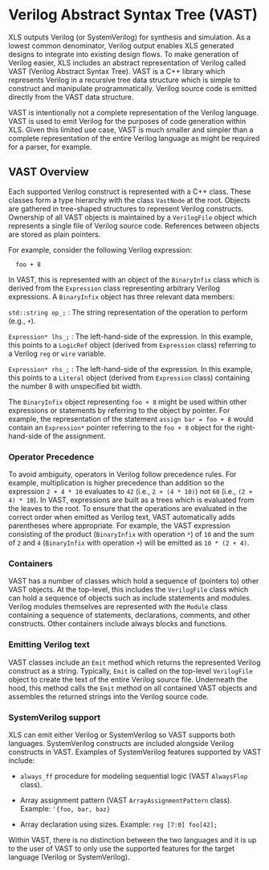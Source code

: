 # Verilog Abstract Syntax Tree (VAST)

XLS outputs Verilog (or SystemVerilog) for synthesis and simulation. As a lowest
common denominator, Verilog output enables XLS generated designs to integrate
into existing design flows. To make generation of Verilog easier, XLS includes
an abstract representation of Verilog called VAST (Verilog Abstract Syntax
Tree). VAST is a C++ library which represents Verilog in a recursive tree data
structure which is simple to construct and manipulate programmatically. Verilog
source code is emitted directly from the VAST data structure.

VAST is intentionally not a complete representation of the Verilog language.
VAST is used to emit Verilog for the purposes of code generation within XLS.
Given this limited use case, VAST is much smaller and simpler than a complete
representation of the entire Verilog language as might be required for a parser,
for example.

## VAST Overview

Each supported Verilog construct is represented with a C++ class. These classes
form a type hierarchy with the class `VastNode` at the root. Objects are
gathered in tree-shaped structures to represent Verilog constructs. Ownership of
all VAST objects is maintained by a `VerilogFile` object which represents a
single file of Verilog source code. References between objects are stored as
plain pointers.

For example, consider the following Verilog expression:

```
  foo + 8
```

In VAST, this is represented with an object of the `BinaryInfix` class which is
derived from the `Expression` class representing arbitrary Verilog expressions.
A `BinaryInfix` object has three relevant data members:

`std::string op_;` : The string representation of the operation to perform
(e.g., `+`).

`Expression* lhs_;` : The left-hand-side of the expression. In this example,
this points to a `LogicRef` object (derived from `Expression` class) referring
to a Verilog `reg` or `wire` variable.

`Expression* rhs_;` : The left-hand-side of the expression. In this example,
this points to a `Literal` object (derived from `Expression` class) containing
the number 8 with unspecified bit width.

The `BinaryInfix` object representing `foo + 8` might be used within other
expressions or statements by referring to the object by pointer. For example,
the representation of the statement `assign bar = foo + 8` would contain an
`Expression*` pointer referring to the `foo + 8` object for the right-hand-side
of the assignment.

### Operator Precedence

To avoid ambiguity, operators in Verilog follow precedence rules. For example,
multiplication is higher precedence than addition so the expression `2 + 4 * 10`
evaluates to `42` (i.e., `2 + (4 * 10)`) not `60` (i.e., `(2 + 4) * 10`). In
VAST, expressions are built as a trees which is evaluated from the leaves to the
root. To ensure that the operations are evaluated in the correct order when
emitted as Verilog text, VAST automatically adds parentheses where appropriate.
For example, the VAST expression consisting of the product (`BinaryInfix` with
operation `*`) of `10` and the sum of `2` and `4` (`BinaryInfix` with operation
`+`) will be emitted as `10 * (2 + 4)`.

### Containers

VAST has a number of classes which hold a sequence of (pointers to) other VAST
objects. At the top-level, this includes the `VerilogFile` class which can hold
a sequence of objects such as include statements and modules. Verilog modules
themselves are represented with the `Module` class containing a sequence of
statements, declarations, comments, and other constructs. Other containers
include always blocks and functions.

### Emitting Verilog text

VAST classes include an `Emit` method which returns the represented Verilog
construct as a string. Typically, `Emit` is called on the top-level
`VerilogFile` object to create the text of the entire Verilog source file.
Underneath the hood, this method calls the `Emit` method on all contained VAST
objects and assembles the returned strings into the Verilog source code.

### SystemVerilog support

XLS can emit either Verilog or SystemVerilog so VAST supports both languages.
SystemVerilog constructs are included alongside Verilog constructs in VAST.
Examples of SystemVerilog features supported by VAST include:

-   `always_ff` procedure for modeling sequential logic (VAST `AlwaysFlop`
    class).

-   Array assignment pattern (VAST `ArrayAssignmentPattern` class). Example:
    `'{foo, bar, baz}`

-   Array declaration using sizes. Example: `reg [7:0] foo[42];`

Within VAST, there is no distinction between the two languages and it is up to
the user of VAST to only use the supported features for the target language
(Verilog or SystemVerilog).
